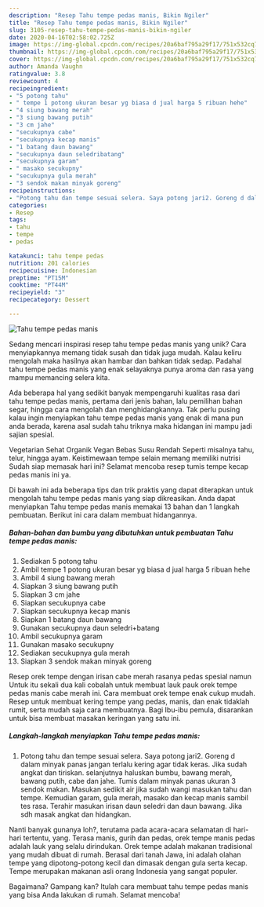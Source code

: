 ```yaml
---
description: "Resep Tahu tempe pedas manis, Bikin Ngiler"
title: "Resep Tahu tempe pedas manis, Bikin Ngiler"
slug: 3105-resep-tahu-tempe-pedas-manis-bikin-ngiler
date: 2020-04-16T02:58:02.725Z
image: https://img-global.cpcdn.com/recipes/20a6baf795a29f17/751x532cq70/tahu-tempe-pedas-manis-foto-resep-utama.jpg
thumbnail: https://img-global.cpcdn.com/recipes/20a6baf795a29f17/751x532cq70/tahu-tempe-pedas-manis-foto-resep-utama.jpg
cover: https://img-global.cpcdn.com/recipes/20a6baf795a29f17/751x532cq70/tahu-tempe-pedas-manis-foto-resep-utama.jpg
author: Amanda Vaughn
ratingvalue: 3.8
reviewcount: 4
recipeingredient:
- "5 potong tahu"
- " tempe 1 potong ukuran besar yg biasa d jual harga 5 ribuan hehe"
- "4 siung bawang merah"
- "3 siung bawang putih"
- "3 cm jahe"
- "secukupnya cabe"
- "secukupnya kecap manis"
- "1 batang daun bawang"
- "secukupnya daun seledribatang"
- "secukupnya garam"
- " masako secukupny"
- "secukupnya gula merah"
- "3 sendok makan minyak goreng"
recipeinstructions:
- "Potong tahu dan tempe sesuai selera. Saya potong jari2. Goreng d dalam minyak panas jangan terlalu kering agar tidak keras. Jika sudah angkat dan tiriskan. selanjutnya haluskan bumbu, bawang merah, bawang putih, cabe dan jahe. Tumis dalam minyak panas ukuran 3 sendok makan. Masukan sedikit air jika sudah wangi masukan tahu dan tempe. Kemudian garam, gula merah, masako dan kecap manis sambil tes rasa. Terahir masukan irisan daun seledri dan daun bawang. Jika sdh masak angkat dan hidangkan."
categories:
- Resep
tags:
- tahu
- tempe
- pedas

katakunci: tahu tempe pedas 
nutrition: 201 calories
recipecuisine: Indonesian
preptime: "PT15M"
cooktime: "PT44M"
recipeyield: "3"
recipecategory: Dessert

---
```



![Tahu tempe pedas manis](https://img-global.cpcdn.com/recipes/20a6baf795a29f17/751x532cq70/tahu-tempe-pedas-manis-foto-resep-utama.jpg)

Sedang mencari inspirasi resep tahu tempe pedas manis yang unik? Cara menyiapkannya memang tidak susah dan tidak juga mudah. Kalau keliru mengolah maka hasilnya akan hambar dan bahkan tidak sedap. Padahal tahu tempe pedas manis yang enak selayaknya punya aroma dan rasa yang mampu memancing selera kita.

Ada beberapa hal yang sedikit banyak mempengaruhi kualitas rasa dari tahu tempe pedas manis, pertama dari jenis bahan, lalu pemilihan bahan segar, hingga cara mengolah dan menghidangkannya. Tak perlu pusing kalau ingin menyiapkan tahu tempe pedas manis yang enak di mana pun anda berada, karena asal sudah tahu triknya maka hidangan ini mampu jadi sajian spesial.

Vegetarian Sehat Organik Vegan Bebas Susu Rendah Seperti misalnya tahu, telur, hingga ayam. Keistimewaan tempe selain memang memiliki nutrisi Sudah siap memasak hari ini? Selamat mencoba resep tumis tempe kecap pedas manis ini ya.


Di bawah ini ada beberapa tips dan trik praktis yang dapat diterapkan untuk mengolah tahu tempe pedas manis yang siap dikreasikan. Anda dapat menyiapkan Tahu tempe pedas manis memakai 13 bahan dan 1 langkah pembuatan. Berikut ini cara dalam membuat hidangannya.

<!--inarticleads1-->

##### Bahan-bahan dan bumbu yang dibutuhkan untuk pembuatan Tahu tempe pedas manis:

1. Sediakan 5 potong tahu
1. Ambil  tempe 1 potong ukuran besar yg biasa d jual harga 5 ribuan hehe
1. Ambil 4 siung bawang merah
1. Siapkan 3 siung bawang putih
1. Siapkan 3 cm jahe
1. Siapkan secukupnya cabe
1. Siapkan secukupnya kecap manis
1. Siapkan 1 batang daun bawang
1. Gunakan secukupnya daun seledri+batang
1. Ambil secukupnya garam
1. Gunakan  masako secukupny
1. Sediakan secukupnya gula merah
1. Siapkan 3 sendok makan minyak goreng


Resep orek tempe dengan irisan cabe merah rasanya pedas spesial namun Untuk itu sekali dua kali cobalah untuk membuat lauk pauk orek tempe pedas manis cabe merah ini. Cara membuat orek tempe enak cukup mudah. Resep untuk membuat kering tempe yang pedas, manis, dan enak tidaklah rumit, serta mudah saja cara membuatnya. Bagi Ibu-ibu pemula, disarankan untuk bisa membuat masakan keringan yang satu ini. 

<!--inarticleads2-->

##### Langkah-langkah menyiapkan Tahu tempe pedas manis:

1. Potong tahu dan tempe sesuai selera. Saya potong jari2. Goreng d dalam minyak panas jangan terlalu kering agar tidak keras. Jika sudah angkat dan tiriskan. selanjutnya haluskan bumbu, bawang merah, bawang putih, cabe dan jahe. Tumis dalam minyak panas ukuran 3 sendok makan. Masukan sedikit air jika sudah wangi masukan tahu dan tempe. Kemudian garam, gula merah, masako dan kecap manis sambil tes rasa. Terahir masukan irisan daun seledri dan daun bawang. Jika sdh masak angkat dan hidangkan.


Nanti banyak gunanya loh?, terutama pada acara-acara selamatan di hari-hari tertentu, yang. Terasa manis, gurih dan pedas, orek tempe manis pedas adalah lauk yang selalu dirindukan. Orek tempe adalah makanan tradisional yang mudah dibuat di rumah. Berasal dari tanah Jawa, ini adalah olahan tempe yang dipotong-potong kecil dan dimasak dengan gula serta kecap. Tempe merupakan makanan asli orang Indonesia yang sangat populer. 

Bagaimana? Gampang kan? Itulah cara membuat tahu tempe pedas manis yang bisa Anda lakukan di rumah. Selamat mencoba!
